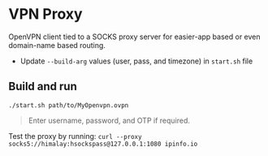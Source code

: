 # VPN Proxy

OpenVPN client tied to a SOCKS proxy server for easier-app based  or even domain-name based routing.

- Update `--build-arg` values (user, pass, and timezone) in `start.sh` file

## Build and run

`./start.sh path/to/MyOpenvpn.ovpn`

> Enter username, password, and OTP if required.

Test the proxy by running: `curl --proxy socks5://himalay:hsockspass@127.0.0.1:1080 ipinfo.io`
